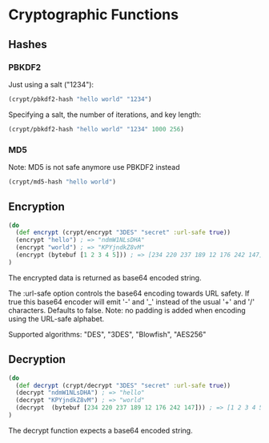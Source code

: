 # Cryptographic Functions


## Hashes

### PBKDF2

Just using a salt ("1234"):

```clojure
(crypt/pbkdf2-hash "hello world" "1234")
```

Specifying a salt, the number of iterations, and key length:

```clojure
(crypt/pbkdf2-hash "hello world" "1234" 1000 256)
```


### MD5

Note: MD5 is not safe anymore use PBKDF2 instead

```clojure
(crypt/md5-hash "hello world")
```


## Encryption

```clojure
(do
  (def encrypt (crypt/encrypt "3DES" "secret" :url-safe true))
  (encrypt "hello") ; => "ndmW1NLsDHA"
  (encrypt "world") ; => "KPYjndkZ8vM"
  (encrypt (bytebuf [1 2 3 4 5])) ; => [234 220 237 189 12 176 242 147]
) 
```

The encrypted data is returned as base64 encoded string.

The :url-safe option controls the base64 encoding towards URL safety.
If true this base64 encoder will emit '-' and '_' instead of the usual 
'+' and '/' characters. Defaults to false.
Note: no padding is added when encoding using the URL-safe alphabet.

Supported algorithms: "DES", "3DES", "Blowfish", "AES256"


## Decryption

```clojure
(do
  (def decrypt (crypt/decrypt "3DES" "secret" :url-safe true))
  (decrypt "ndmW1NLsDHA") ; => "hello"
  (decrypt "KPYjndkZ8vM") ; => "world"
  (decrypt  (bytebuf [234 220 237 189 12 176 242 147])) ; => [1 2 3 4 5]
) 
```

The decrypt function expects a base64 encoded string.
